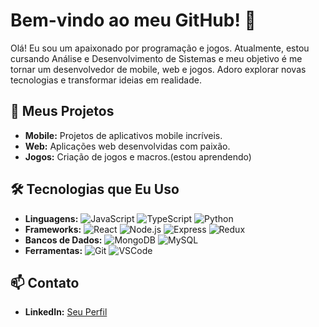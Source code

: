 # Bem-vindo ao meu GitHub! 👋

Olá! Eu sou um apaixonado por programação e jogos. Atualmente, estou cursando Análise e Desenvolvimento de Sistemas e meu objetivo é me tornar um desenvolvedor de mobile, web e jogos. Adoro explorar novas tecnologias e transformar ideias em realidade.

## 🚀 Meus Projetos

- **Mobile:** Projetos de aplicativos mobile incríveis.
- **Web:** Aplicações web desenvolvidas com paixão.
- **Jogos:** Criação de jogos e macros.(estou aprendendo)

## 🛠️ Tecnologias que Eu Uso

- **Linguagens:** ![JavaScript](https://img.shields.io/badge/JavaScript-F7DF1E?logo=javascript&logoColor=black) ![TypeScript](https://img.shields.io/badge/TypeScript-007ACC?logo=typescript&logoColor=white) ![Python](https://img.shields.io/badge/Python-3776AB?logo=python&logoColor=white)
- **Frameworks:** ![React](https://img.shields.io/badge/React-20232A?logo=react&logoColor=61DAFB) ![Node.js](https://img.shields.io/badge/Node.js-339933?logo=nodedotjs&logoColor=white) ![Express](https://img.shields.io/badge/Express-000000?logo=express&logoColor=white) ![Redux](https://img.shields.io/badge/Redux-764ABC?logo=redux&logoColor=white)
- **Bancos de Dados:** ![MongoDB](https://img.shields.io/badge/MongoDB-4EA94B?logo=mongodb&logoColor=white) ![MySQL](https://img.shields.io/badge/MySQL-4479A1?logo=mysql&logoColor=white)
- **Ferramentas:** ![Git](https://img.shields.io/badge/Git-F05032?logo=git&logoColor=white) ![VSCode](https://img.shields.io/badge/VS%20Code-007ACC?logo=visual-studio-code&logoColor=white)

## 📫 Contato

- **LinkedIn:** [Seu Perfil]([https://www.linkedin.com/in/seu-perfil](https://www.linkedin.com/in/paulo-roberto-vasques-valle-a37600274/))

<!--
**PauloVvalle/PauloVvalle** is a ✨ _special_ ✨ repository because its `README.md` (this file) appears on your GitHub profile.

Here are some ideas to get you started:

- 🔭 I’m currently working on ...
- 🌱 I’m currently learning ...
- 👯 I’m looking to collaborate on ...
- 🤔 I’m looking for help with ...
- 💬 Ask me about ...
- 📫 How to reach me: ...
- 😄 Pronouns: ...
- ⚡ Fun fact: ...
-->
